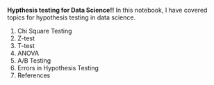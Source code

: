 **Hypthesis testing for Data Science!!**
In this notebook, I have covered topics for hypothesis testing in data science.
1. Chi Square Testing
2. Z-test
3. T-test
4. ANOVA
5. A/B Testing
6. Errors in Hypothesis Testing
7. References
